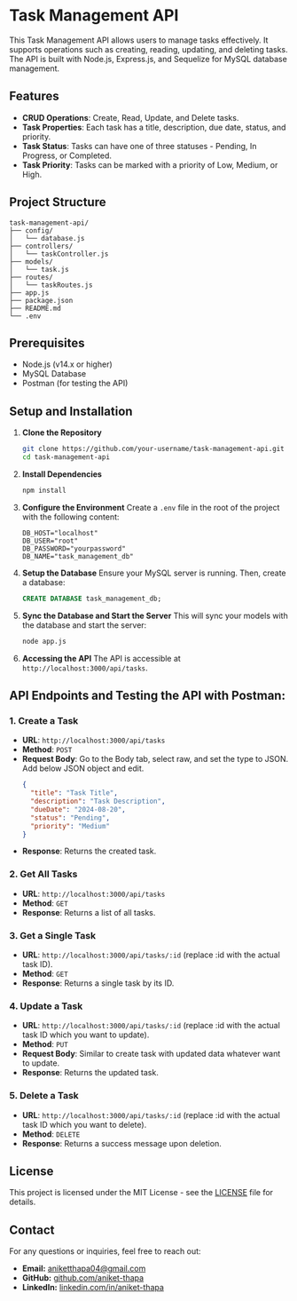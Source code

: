 # Task Management API

This Task Management API allows users to manage tasks effectively. It supports operations such as creating, reading, updating, and deleting tasks. The API is built with Node.js, Express.js, and Sequelize for MySQL database management.

## Features

- **CRUD Operations**: Create, Read, Update, and Delete tasks.
- **Task Properties**: Each task has a title, description, due date, status, and priority.
- **Task Status**: Tasks can have one of three statuses - Pending, In Progress, or Completed.
- **Task Priority**: Tasks can be marked with a priority of Low, Medium, or High.

## Project Structure

```plaintext
task-management-api/
├── config/
│   └── database.js
├── controllers/
│   └── taskController.js
├── models/
│   └── task.js
├── routes/
│   └── taskRoutes.js
├── app.js
├── package.json
├── README.md
└── .env
```

## Prerequisites

- Node.js (v14.x or higher)
- MySQL Database
- Postman (for testing the API)

## Setup and Installation

1. **Clone the Repository**

   ```bash
   git clone https://github.com/your-username/task-management-api.git
   cd task-management-api
   ```

2. **Install Dependencies**

   ```bash
   npm install
   ```

3. **Configure the Environment**
   Create a `.env` file in the root of the project with the following content:

   ```plaintext
   DB_HOST="localhost"
   DB_USER="root"
   DB_PASSWORD="yourpassword"
   DB_NAME="task_management_db"
   ```

4. **Setup the Database**
   Ensure your MySQL server is running. Then, create a database:

   ```sql
   CREATE DATABASE task_management_db;
   ```

5. **Sync the Database and Start the Server**
   This will sync your models with the database and start the server:

   ```bash
   node app.js
   ```

6. **Accessing the API**
   The API is accessible at `http://localhost:3000/api/tasks`.

## API Endpoints and Testing the API with Postman:

### 1. **Create a Task**

- **URL**: `http://localhost:3000/api/tasks`
- **Method**: `POST`
- **Request Body**: Go to the Body tab, select raw, and set the type to JSON. Add below JSON object and edit.
  ```json
  {
    "title": "Task Title",
    "description": "Task Description",
    "dueDate": "2024-08-20",
    "status": "Pending",
    "priority": "Medium"
  }
  ```
- **Response**: Returns the created task.

### 2. **Get All Tasks**

- **URL**: `http://localhost:3000/api/tasks`
- **Method**: `GET`
- **Response**: Returns a list of all tasks.

### 3. **Get a Single Task**

- **URL**: `http://localhost:3000/api/tasks/:id` (replace :id with the actual task ID).
- **Method**: `GET`
- **Response**: Returns a single task by its ID.

### 4. **Update a Task**

- **URL**: `http://localhost:3000/api/tasks/:id` (replace :id with the actual task ID which you want to update).
- **Method**: `PUT`
- **Request Body**: Similar to create task with updated data whatever want to update.
- **Response**: Returns the updated task.

### 5. **Delete a Task**

- **URL**: `http://localhost:3000/api/tasks/:id` (replace :id with the actual task ID which you want to delete).
- **Method**: `DELETE`
- **Response**: Returns a success message upon deletion.

## License

This project is licensed under the MIT License - see the [LICENSE](LICENSE) file for details.

## Contact

For any questions or inquiries, feel free to reach out:

- **Email:** [aniketthapa04@gmail.com](mailto:aniketthapa04@gmail.com)
- **GitHub:** [github.com/aniket-thapa](https://github.com/aniket-thapa)
- **LinkedIn:** [linkedin.com/in/aniket-thapa](https://linkedin.com/in/aniket-thapa)
